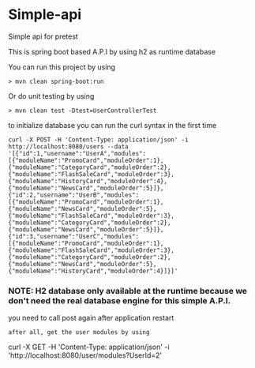 # Simple-api
Simple api for pretest

This is spring boot based A.P.I by using h2 as runtime database

You can run this project by using
```
> mvn clean spring-boot:run
```
Or do unit testing by using

```
> mvn clean test -Dtest=UserControllerTest
```

to initialize database you can run the curl syntax in the first time
```
curl -X POST -H 'Content-Type: application/json' -i http://localhost:8080/users --data '[{"id":1,"username":"UserA","modules":[{"moduleName":"PromoCard","moduleOrder":1},{"moduleName":"CategoryCard","moduleOrder":2},{"moduleName":"FlashSaleCard","moduleOrder":3},{"moduleName":"HistoryCard","moduleOrder":4},{"moduleName":"NewsCard","moduleOrder":5}]},{"id":2,"username":"UserB","modules":[{"moduleName":"PromoCard","moduleOrder":1},{"moduleName":"NewsCard","moduleOrder":5},{"moduleName":"FlashSaleCard","moduleOrder":3},{"moduleName":"CategoryCard","moduleOrder":2},{"moduleName":"NewsCard","moduleOrder":5}]},{"id":3,"username":"UserC","modules":[{"moduleName":"PromoCard","moduleOrder":1},{"moduleName":"FlashSaleCard","moduleOrder":3},{"moduleName":"CategoryCard","moduleOrder":2},{"moduleName":"NewsCard","moduleOrder":5},{"moduleName":"HistoryCard","moduleOrder":4}]}]'
```
### NOTE: H2 database only available at the runtime because we don't need the real database engine for this simple A.P.I.
you need to call post again after application restart
```
after all, get the user modules by using
```
curl -X GET -H 'Content-Type: application/json' -i 'http://localhost:8080/user/modules?UserId=2'
```
